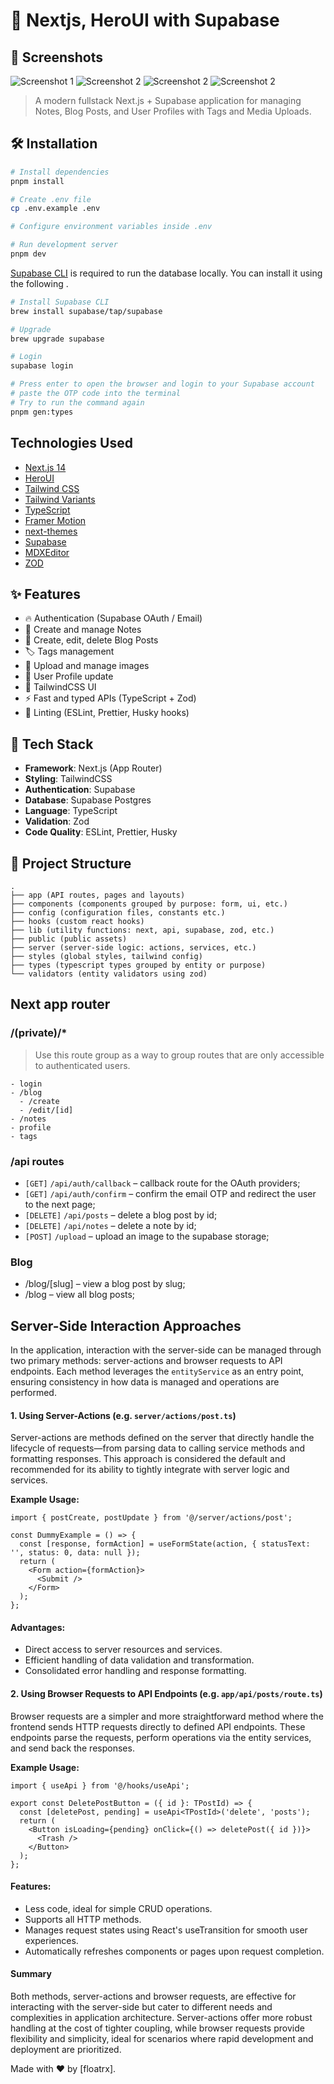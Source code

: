 # 📝 Nextjs, HeroUI with Supabase

## 📸 Screenshots
![Screenshot 1](screenshots/scr-login.png)
![Screenshot 2](screenshots/scr-1.png)
![Screenshot 2](screenshots/scr-2.png)
![Screenshot 2](screenshots/scr-editor.png)

> A modern fullstack Next.js + Supabase application for managing Notes, Blog Posts, and User Profiles with Tags and Media Uploads.

## 🛠️ Installation

```bash
# Install dependencies
pnpm install

# Create .env file
cp .env.example .env

# Configure environment variables inside .env

# Run development server
pnpm dev
```

[Supabase CLI](https://supabase.com/docs/guides/local-development/cli/getting-started) is required to run the database locally. You can install it using the following .
```bash
# Install Supabase CLI
brew install supabase/tap/supabase

# Upgrade
brew upgrade supabase

# Login
supabase login

# Press enter to open the browser and login to your Supabase account
# paste the OTP code into the terminal
# Try to run the command again
pnpm gen:types
```

## Technologies Used

- [Next.js 14](https://nextjs.org/docs/getting-started)
- [HeroUI](https://www.heroui.com/)
- [Tailwind CSS](https://tailwindcss.com/)
- [Tailwind Variants](https://tailwind-variants.org)
- [TypeScript](https://www.typescriptlang.org/)
- [Framer Motion](https://www.framer.com/motion/)
- [next-themes](https://github.com/pacocoursey/next-themes)
- [Supabase](https://supabase.com/docs/reference/javascript)
- [MDXEditor](https://mdxeditor.dev/)
- [ZOD](https://zod.dev/)

## ✨ Features

- 🔥 Authentication (Supabase OAuth / Email)
- 📝 Create and manage Notes
- 📰 Create, edit, delete Blog Posts
- 🏷️ Tags management
- 📂 Upload and manage images
- 👤 User Profile update
- 🎨 TailwindCSS UI
- ⚡ Fast and typed APIs (TypeScript + Zod)
- 🧹 Linting (ESLint, Prettier, Husky hooks)

## 🚀 Tech Stack

- **Framework**: Next.js (App Router)
- **Styling**: TailwindCSS
- **Authentication**: Supabase
- **Database**: Supabase Postgres
- **Language**: TypeScript
- **Validation**: Zod
- **Code Quality**: ESLint, Prettier, Husky



## 📂 Project Structure

```
.
├── app (API routes, pages and layouts)
├── components (components grouped by purpose: form, ui, etc.)
├── config (configuration files, constants etc.)
├── hooks (custom react hooks)
├── lib (utility functions: next, api, supabase, zod, etc.)
├── public (public assets)
├── server (server-side logic: actions, services, etc.)
├── styles (global styles, tailwind config)
├── types (typescript types grouped by entity or purpose)
└── validators (entity validators using zod)
```

## Next app router

### /(private)/\*

> Use this route group as a way to group routes
> that are only accessible to authenticated users.
```
- login
- /blog
  - /create
  - /edit/[id]
- /notes
- profile
- tags
```

### /api routes

- `[GET]` `/api/auth/callback` – callback route for the OAuth providers;
- `[GET]` `/api/auth/confirm` – confirm the email OTP and redirect the user to the next page;
- `[DELETE]` `/api/posts` – delete a blog post by id;
- `[DELETE]` `/api/notes` – delete a note by id;
- `[POST]` `/upload` – upload an image to the supabase storage;

### Blog

- /blog/[slug] – view a blog post by slug;
- /blog – view all blog posts;

## Server-Side Interaction Approaches

In the application, interaction with the server-side can be managed through two primary methods: server-actions and browser requests to API
endpoints. Each method leverages the `entityService` as an entry point, ensuring consistency in how data is managed and operations are
performed.

#### 1. Using Server-Actions (e.g. `server/actions/post.ts`)

Server-actions are methods defined on the server that directly handle the lifecycle of requests—from parsing data to calling service methods
and formatting responses. This approach is considered the default and recommended for its ability to tightly integrate with server logic and
services.

**Example Usage:**

```tsx
import { postCreate, postUpdate } from '@/server/actions/post';

const DummyExample = () => {
  const [response, formAction] = useFormState(action, { statusText: '', status: 0, data: null });
  return (
    <Form action={formAction}>
      <Submit />
    </Form>
  );
};
```

#### Advantages:

- Direct access to server resources and services.
- Efficient handling of data validation and transformation.
- Consolidated error handling and response formatting.

#### 2. Using Browser Requests to API Endpoints (e.g. `app/api/posts/route.ts`)

Browser requests are a simpler and more straightforward method where the frontend sends HTTP requests directly to defined API endpoints.
These endpoints parse the requests, perform operations via the entity services, and send back the responses.

**Example Usage:**

```tsx
import { useApi } from '@/hooks/useApi';

export const DeletePostButton = ({ id }: TPostId) => {
  const [deletePost, pending] = useApi<TPostId>('delete', 'posts');
  return (
    <Button isLoading={pending} onClick={() => deletePost({ id })}>
      <Trash />
    </Button>
  );
};
```

#### Features:

- Less code, ideal for simple CRUD operations.
- Supports all HTTP methods.
- Manages request states using React's useTransition for smooth user experiences.
- Automatically refreshes components or pages upon request completion.

#### Summary

Both methods, server-actions and browser requests, are effective for interacting with the server-side but cater to different needs and
complexities in application architecture. Server-actions offer more robust handling at the cost of tighter coupling, while browser requests
provide flexibility and simplicity, ideal for scenarios where rapid development and deployment are prioritized.


Made with ❤️ by [floatrx].
